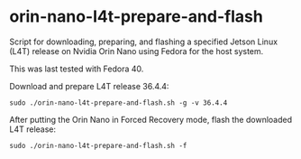 # orin-nano-l4t-prepare-and-flash

Script for downloading, preparing, and flashing a specified Jetson Linux
(L4T) release on Nvidia Orin Nano using Fedora for the host system.

This was last tested with Fedora 40.

Download and prepare L4T release 36.4.4:

```
sudo ./orin-nano-l4t-prepare-and-flash.sh -g -v 36.4.4
```

After putting the Orin Nano in Forced Recovery mode, flash the downloaded
L4T release:

```
sudo ./orin-nano-l4t-prepare-and-flash.sh -f

```

